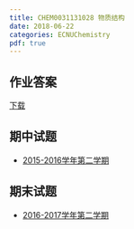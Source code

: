 ```yaml
---
title: CHEM0031131028 物质结构
date: 2018-06-22
categories: ECNUChemistry
pdf: true
---
```

## 作业答案

[下载](https://p4.cdn.img9.top/ipfs/QmVhvfkESkQajbL1NnvreuyJA88xia697apuk6FiaC9SwP?4.pdf)

## 期中试题

* [2015-2016学年第二学期](https://p0.cdn.img9.top/ipfs/QmauzgYDTjkmxK1HaaSwkTV2KbSvA7Z1zTgTCFspWbWCuB?0.pdf)

## 期末试题

* [2016-2017学年第二学期](https://p0.cdn.img9.top/ipfs/QmVB9TWSWdMR7wKehaj9gHcpzfG4ZZuHwbr1ZzhoVuWD2M?0.pdf)

